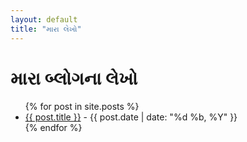 ```yaml
---
layout: default
title: "મારા લેખો"
---
```


# મારા બ્લોગના લેખો

<ul>
  {% for post in site.posts %}
    <li>
      <a href="{{ post.url }}">{{ post.title }}</a> - {{ post.date | date: "%d %b, %Y" }}
    </li>
  {% endfor %}
</ul>
